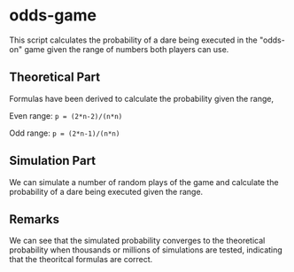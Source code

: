 # odds-game

This script calculates the probability of a dare being executed in the "odds-on" game given the range of numbers both players can use.

## Theoretical Part

Formulas have been derived to calculate the probability given the range,

Even range: `p = (2*n-2)/(n*n)`

Odd range: `p = (2*n-1)/(n*n)`

## Simulation Part

We can simulate a number of random plays of the game and calculate the probability of a dare being executed given the range.

## Remarks

We can see that the simulated probability converges to the theoretical probability when thousands or millions of simulations are tested, indicating that the theoritcal formulas are correct.



